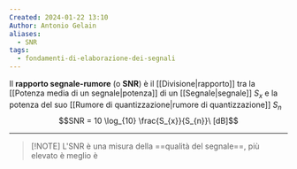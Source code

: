 ```yaml
---
Created: 2024-01-22 13:10
Author: Antonio Gelain
aliases:
  - SNR
tags:
  - fondamenti-di-elaborazione-dei-segnali
---
```


Il **rapporto segnale-rumore** (o **SNR**) è il [[Divisione|rapporto]] tra la [[Potenza media di un segnale|potenza]] di un [[Segnale|segnale]] $S_{x}$ e la potenza del suo [[Rumore di quantizzazione|rumore di quantizzazione]] $S_{n}$
$$SNR = 10 \log_{10} \frac{S_{x}}{S_{n}}\ [dB]$$

---

>[!NOTE] L'SNR è una misura della ==qualità del segnale==, più elevato è meglio è

